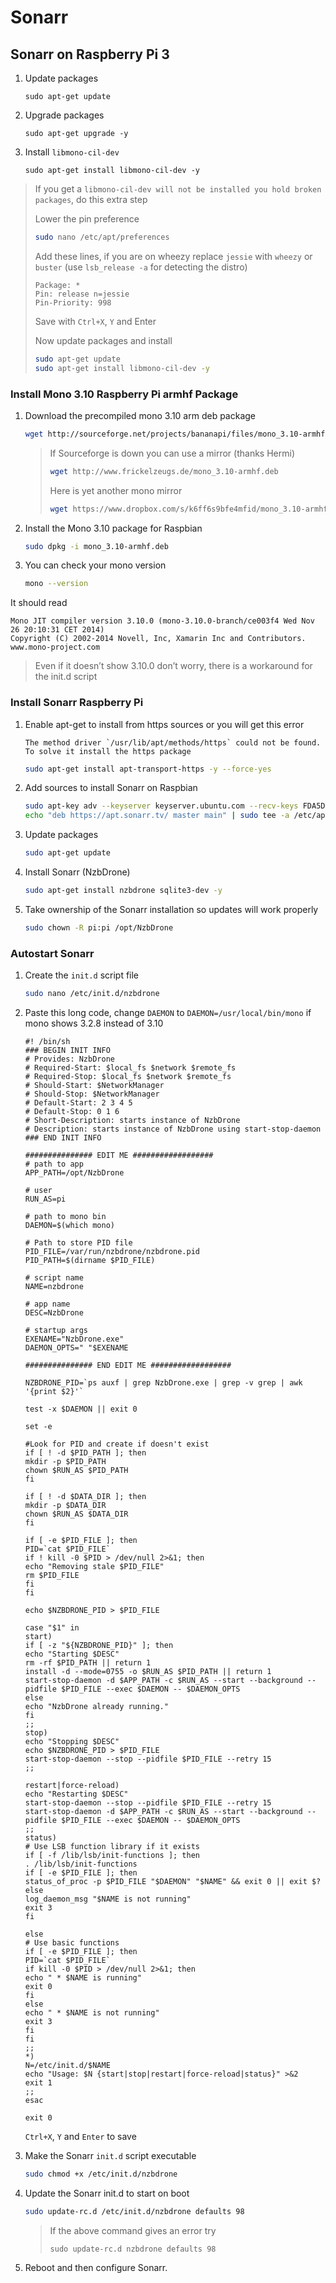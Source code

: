 # Sonarr

## Sonarr on Raspberry Pi 3

1. Update packages
    ```
    sudo apt-get update
    ```
1. Upgrade packages
    ```
    sudo apt-get upgrade -y
    ```

1. Install `libmono-cil-dev`
    ```
    sudo apt-get install libmono-cil-dev -y
    ```

> If you get a `libmono-cil-dev will not be installed you hold broken packages`, do this extra step
> 
> Lower the pin preference
> ```bash
> sudo nano /etc/apt/preferences
> ```
> Add these lines, if you are on wheezy replace `jessie` with `wheezy` or `buster` (use `lsb_release -a` for detecting the distro)
> ```
> Package: *
> Pin: release n=jessie
> Pin-Priority: 998
> ```
> Save with `Ctrl+X`, `Y` and Enter
> 
> Now update packages and install
> ```bash
> sudo apt-get update
> sudo apt-get install libmono-cil-dev -y
> ```


### Install Mono 3.10 Raspberry Pi armhf Package
1. Download the precompiled mono 3.10 arm deb package
    ```bash
    wget http://sourceforge.net/projects/bananapi/files/mono_3.10-armhf.deb
    ```
    > If Sourceforge is down you can use a mirror (thanks Hermi)
    > ```bash
    > wget http://www.frickelzeugs.de/mono_3.10-armhf.deb
    > ```
    > Here is yet another mono mirror
    > ```bash
    > wget https://www.dropbox.com/s/k6ff6s9bfe4mfid/mono_3.10-armhf.deb
    > ```

1. Install the Mono 3.10 package for Raspbian
    ```bash
    sudo dpkg -i mono_3.10-armhf.deb
    ```
    
1. You can check your mono version
    ```bash
    mono --version
    ```

It should read

```
Mono JIT compiler version 3.10.0 (mono-3.10.0-branch/ce003f4 Wed Nov 26 20:10:31 CET 2014)
Copyright (C) 2002-2014 Novell, Inc, Xamarin Inc and Contributors. www.mono-project.com
```

> Even if it doesn’t show 3.10.0 don’t worry, there is a workaround for the init.d script


### Install Sonarr Raspberry Pi
1. Enable apt-get to install from https sources or you will get this error
    ```
    The method driver `/usr/lib/apt/methods/https` could not be found.
    To solve it install the https package
    ```

    ```bash
    sudo apt-get install apt-transport-https -y --force-yes
    ```

1. Add sources to install Sonarr on Raspbian
    ```bash
    sudo apt-key adv --keyserver keyserver.ubuntu.com --recv-keys FDA5DFFC
    echo "deb https://apt.sonarr.tv/ master main" | sudo tee -a /etc/apt/sources.list.d/sonarr.list
    ```

1. Update packages
    ```bash
    sudo apt-get update
    ```

1. Install Sonarr (NzbDrone)
    ```bash
    sudo apt-get install nzbdrone sqlite3-dev -y
    ```

1. Take ownership of the Sonarr installation so updates will work properly
    ```bash
    sudo chown -R pi:pi /opt/NzbDrone
    ```
    
### Autostart Sonarr
1. Create the `init.d` script file
    ```bash
    sudo nano /etc/init.d/nzbdrone
    ```
1. Paste this long code, change `DAEMON` to `DAEMON=/usr/local/bin/mono` if mono shows 3.2.8 instead of 3.10
    ```
    #! /bin/sh
    ### BEGIN INIT INFO
    # Provides: NzbDrone
    # Required-Start: $local_fs $network $remote_fs
    # Required-Stop: $local_fs $network $remote_fs
    # Should-Start: $NetworkManager
    # Should-Stop: $NetworkManager
    # Default-Start: 2 3 4 5
    # Default-Stop: 0 1 6
    # Short-Description: starts instance of NzbDrone
    # Description: starts instance of NzbDrone using start-stop-daemon
    ### END INIT INFO

    ############### EDIT ME ##################
    # path to app
    APP_PATH=/opt/NzbDrone

    # user
    RUN_AS=pi

    # path to mono bin
    DAEMON=$(which mono)

    # Path to store PID file
    PID_FILE=/var/run/nzbdrone/nzbdrone.pid
    PID_PATH=$(dirname $PID_FILE)

    # script name
    NAME=nzbdrone

    # app name
    DESC=NzbDrone

    # startup args
    EXENAME="NzbDrone.exe"
    DAEMON_OPTS=" "$EXENAME

    ############### END EDIT ME ##################

    NZBDRONE_PID=`ps auxf | grep NzbDrone.exe | grep -v grep | awk '{print $2}'`

    test -x $DAEMON || exit 0

    set -e

    #Look for PID and create if doesn't exist
    if [ ! -d $PID_PATH ]; then
    mkdir -p $PID_PATH
    chown $RUN_AS $PID_PATH
    fi

    if [ ! -d $DATA_DIR ]; then
    mkdir -p $DATA_DIR
    chown $RUN_AS $DATA_DIR
    fi

    if [ -e $PID_FILE ]; then
    PID=`cat $PID_FILE`
    if ! kill -0 $PID > /dev/null 2>&1; then
    echo "Removing stale $PID_FILE"
    rm $PID_FILE
    fi
    fi

    echo $NZBDRONE_PID > $PID_FILE

    case "$1" in
    start)
    if [ -z "${NZBDRONE_PID}" ]; then
    echo "Starting $DESC"
    rm -rf $PID_PATH || return 1
    install -d --mode=0755 -o $RUN_AS $PID_PATH || return 1
    start-stop-daemon -d $APP_PATH -c $RUN_AS --start --background --pidfile $PID_FILE --exec $DAEMON -- $DAEMON_OPTS
    else
    echo "NzbDrone already running."
    fi
    ;;
    stop)
    echo "Stopping $DESC"
    echo $NZBDRONE_PID > $PID_FILE
    start-stop-daemon --stop --pidfile $PID_FILE --retry 15
    ;;

    restart|force-reload)
    echo "Restarting $DESC"
    start-stop-daemon --stop --pidfile $PID_FILE --retry 15
    start-stop-daemon -d $APP_PATH -c $RUN_AS --start --background --pidfile $PID_FILE --exec $DAEMON -- $DAEMON_OPTS
    ;;
    status)
    # Use LSB function library if it exists
    if [ -f /lib/lsb/init-functions ]; then
    . /lib/lsb/init-functions
    if [ -e $PID_FILE ]; then
    status_of_proc -p $PID_FILE "$DAEMON" "$NAME" && exit 0 || exit $?
    else
    log_daemon_msg "$NAME is not running"
    exit 3
    fi

    else
    # Use basic functions
    if [ -e $PID_FILE ]; then
    PID=`cat $PID_FILE`
    if kill -0 $PID > /dev/null 2>&1; then
    echo " * $NAME is running"
    exit 0
    fi
    else
    echo " * $NAME is not running"
    exit 3
    fi
    fi
    ;;
    *)
    N=/etc/init.d/$NAME
    echo "Usage: $N {start|stop|restart|force-reload|status}" >&2
    exit 1
    ;;
    esac

    exit 0
    ```
    
    `Ctrl+X`, `Y` and `Enter` to save

1. Make the Sonarr `init.d` script executable
    ```bash
    sudo chmod +x /etc/init.d/nzbdrone
    ```
1. Update the Sonarr init.d to start on boot
    ```bash
    sudo update-rc.d /etc/init.d/nzbdrone defaults 98
    ```
    > If the above command gives an error try
    > ```
    > sudo update-rc.d nzbdrone defaults 98
    > ```
    
1. Reboot and then configure Sonarr.


